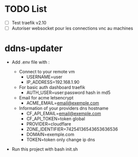 # TODO List
- [ ] Test traefik v2.10  
- [ ] Autoriser websocket pour les connections vnc au machines

# ddns-updater

- Add .env file with :
	* Connect to your remote vm
		- USERNAME=user
		- IP_ADDRESS=192.168.1.90
	* For basic auth dashboard traefik  
		- AUTH_USER=user:password hash in md5
	* Email for acme letsencrypt  
		- ACME_EMAIL=email@exemple.com
	* Information of your providers dns hostname  
		- CF_API_EMAIL=email@exemple.com
		- CF_API_TOKEN=token global
		- PROVIDER=cloudflare
		- ZONE_IDENTIFIER=74254136543653636536
		- DOMAIN=exemple.com
		- TOKEN=token only change ip dns


- Run this project with bash init.sh
